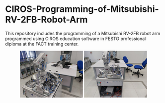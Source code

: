 # CIROS-Programming-of-Mitsubishi-RV-2FB-Robot-Arm
This repository includes the programming of a  Mitsubishi RV-2FB robot arm programmed using CIROS education software in FESTO professional diploma at the FACT training center.

<p align="center">
  <img src="data/RoboArmMits_p2.jpg" width="40%" />
  <img src="data/RoboArmMits_p1.jpg" width="40%" /> 
</p>
